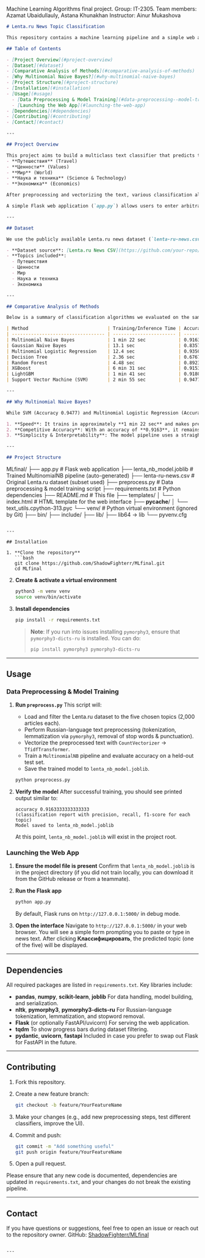 Machine Learning Algorithms final project.
Group: IT-2305.
Team members: Azamat Ubaidullauly, Astana Khunakhan
Instructor: Ainur Mukashova

```markdown
# Lenta.ru News Topic Classification

This repository contains a machine learning pipeline and a simple web application for classifying Lenta.ru news articles into predefined topics. The pipeline uses text preprocessing in Russian, vectorization, and a Multinomial Naive Bayes classifier. A Flask-based web interface allows users to input arbitrary news text and get a predicted topic.

## Table of Contents

- [Project Overview](#project-overview)  
- [Dataset](#dataset)  
- [Comparative Analysis of Methods](#comparative-analysis-of-methods)  
- [Why Multinomial Naive Bayes?](#why-multinomial-naive-bayes)  
- [Project Structure](#project-structure)  
- [Installation](#installation)  
- [Usage](#usage)  
  - [Data Preprocessing & Model Training](#data-preprocessing--model-training)  
  - [Launching the Web App](#launching-the-web-app)  
- [Dependencies](#dependencies)  
- [Contributing](#contributing)  
- [Contact](#contact)  

---

## Project Overview

This project aims to build a multiclass text classifier that predicts the topic of a Russian-language news article from the Lenta.ru dataset. We select five topics:  
- **Путешествия** (Travel)  
- **Ценности** (Values)  
- **Мир** (World)  
- **Наука и техника** (Science & Technology)  
- **Экономика** (Economics)  

After preprocessing and vectorizing the text, various classification algorithms were compared. The final choice—Multinomial Naive Bayes—balances high accuracy with low inference/training time.

A simple Flask web application (`app.py`) allows users to enter arbitrary news text and receive a predicted topic label in real time.

---

## Dataset

We use the publicly available Lenta.ru news dataset (`lenta-ru-news.csv`). For each of the five selected topics, we sample up to 2,000 articles, yielding a combined subset for training and evaluation.

- **Dataset source**: [Lenta.ru News CSV](https://github.com/your-repo/MLfinal/blob/main/lenta-ru-news.csv)  
- **Topics included**:
  - Путешествия
  - Ценности
  - Мир
  - Наука и техника
  - Экономика  

---

## Comparative Analysis of Methods

Below is a summary of classification algorithms we evaluated on the same training/test split (70% train, 30% test):

| Method                             | Training/Inference Time | Accuracy            |
| ---------------------------------- | ----------------------- | -------------------- |
| Multinomial Naive Bayes            | 1 min 22 sec            | 0.9163              |
| Gaussian Naive Bayes               | 13.1 sec                | 0.8357              |
| Multinomial Logistic Regression    | 12.4 sec                | 0.9350              |
| Decision Tree                      | 2.36 sec                | 0.6767              |
| Random Forest                      | 4.48 sec                | 0.8923              |
| XGBoost                            | 6 min 31 sec            | 0.9153              |
| LightGBM                           | 1 min 41 sec            | 0.9180              |
| Support Vector Machine (SVM)       | 2 min 55 sec            | 0.9477              |

---

## Why Multinomial Naive Bayes?

While SVM (Accuracy 0.9477) and Multinomial Logistic Regression (Accuracy 0.9350) achieved slightly higher accuracy, Multinomial Naive Bayes was chosen because:

1. **Speed**: It trains in approximately **1 min 22 sec** and makes predictions almost instantly, which is critical for rapid iteration and deploying a lightweight web service.  
2. **Competitive Accuracy**: With an accuracy of **0.9163**, it remains highly competitive compared to heavier algorithms.  
3. **Simplicity & Interpretability**: The model pipeline uses a straightforward count vectorizer → TF-IDF transformer → Naive Bayes classifier, making it easy to understand and maintain.

---

## Project Structure

```

MLfinal/
├── app.py                     # Flask web application
├── lenta\_nb\_model.joblib       # Trained MultinomialNB pipeline (auto-generated)
├── lenta-ru-news.csv           # Original Lenta.ru dataset (subset used)
├── preprocess.py               # Data preprocessing & model training script
├── requirements.txt            # Python dependencies
├── README.md                   # This file
├── templates/
│   └── index.html             # HTML template for the web interface
├── **pycache**/
│   └── text\_utils.cpython-313.pyc
└── venv/                       # Python virtual environment (ignored by Git)
├── bin/
├── include/
├── lib/
├── lib64 -> lib
└── pyvenv.cfg

````

---

## Installation

1. **Clone the repository**  
   ```bash
   git clone https://github.com/ShadowFighterr/MLfinal.git
   cd MLfinal
````

2. **Create & activate a virtual environment**

   ```bash
   python3 -m venv venv
   source venv/bin/activate
   ```

3. **Install dependencies**

   ```bash
   pip install -r requirements.txt
   ```

   > **Note**: If you run into issues installing `pymorphy3`, ensure that `pymorphy3-dicts-ru` is installed. You can do:
   >
   > ```bash
   > pip install pymorphy3 pymorphy3-dicts-ru
   > ```

---

## Usage

### Data Preprocessing & Model Training

1. **Run `preprocess.py`**
   This script will:

   * Load and filter the Lenta.ru dataset to the five chosen topics (2,000 articles each).
   * Perform Russian-language text preprocessing (tokenization, lemmatization via `pymorphy3`, removal of stop words & punctuation).
   * Vectorize the preprocessed text with `CountVectorizer` → `TfidfTransformer`.
   * Train a `MultinomialNB` pipeline and evaluate accuracy on a held-out test set.
   * Save the trained model to `lenta_nb_model.joblib`.

   ```bash
   python preprocess.py
   ```

2. **Verify the model**
   After successful training, you should see printed output similar to:

   ```
   accuracy 0.9163333333333333
   (classification report with precision, recall, f1-score for each topic)
   Model saved to lenta_nb_model.joblib
   ```

   At this point, `lenta_nb_model.joblib` will exist in the project root.

### Launching the Web App

1. **Ensure the model file is present**
   Confirm that `lenta_nb_model.joblib` is in the project directory (if you did not train locally, you can download it from the GitHub release or from a teammate).

2. **Run the Flask app**

   ```bash
   python app.py
   ```

   By default, Flask runs on `http://127.0.0.1:5000/` in debug mode.

3. **Open the interface**
   Navigate to `http://127.0.0.1:5000/` in your web browser. You will see a simple form prompting you to paste or type in news text. After clicking **Классифицировать**, the predicted topic (one of the five) will be displayed.

---

## Dependencies

All required packages are listed in `requirements.txt`. Key libraries include:

* **pandas**, **numpy**, **scikit-learn**, **joblib**
  For data handling, model building, and serialization.
* **nltk**, **pymorphy3**, **pymorphy3-dicts-ru**
  For Russian-language tokenization, lemmatization, and stopword removal.
* **Flask** (or optionally FastAPI/uvicorn)
  For serving the web application.
* **tqdm**
  To show progress bars during dataset filtering.
* **pydantic**, **uvicorn**, **fastapi**
  Included in case you prefer to swap out Flask for FastAPI in the future.

---

## Contributing

1. Fork this repository.
2. Create a new feature branch:

   ```bash
   git checkout -b feature/YourFeatureName
   ```
3. Make your changes (e.g., add new preprocessing steps, test different classifiers, improve the UI).
4. Commit and push:

   ```bash
   git commit -m "Add something useful"
   git push origin feature/YourFeatureName
   ```
5. Open a pull request.

Please ensure that any new code is documented, dependencies are updated in `requirements.txt`, and your changes do not break the existing pipeline.

---

## Contact

If you have questions or suggestions, feel free to open an issue or reach out to the repository owner.
GitHub: [ShadowFighterr/MLfinal](https://github.com/ShadowFighterr/MLfinal)

```

---
